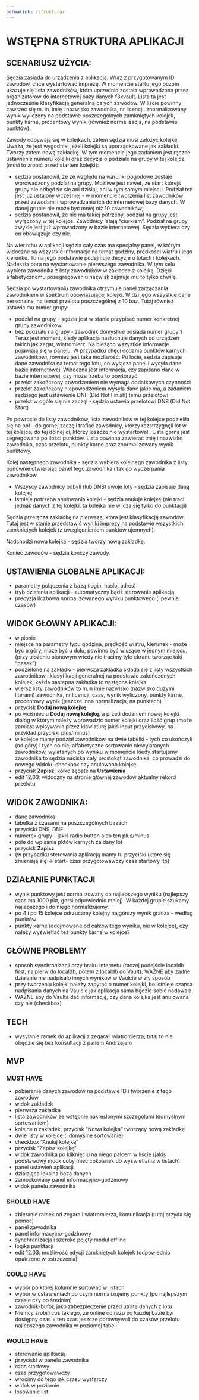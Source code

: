 ```yaml
---
permalink: /struktura/
---
```


# WSTĘPNA STRUKTURA APLIKACJI

## SCENARIUSZ UŻYCIA:
Sędzia zasiada do urządzenia z aplikacją. Wraz z przygotowanym ID zawodów, chce wystartować imprezę. W momencie startu jego oczom ukazuje się lista zawodników, która uprzednio została wprowadzona przez organizatorów do internetowej bazy danych f3xvault. Lista ta jest jednocześnie klasyfikacją generalną całych zawodów. W liście powinny zawrzeć się m. in. imię i nazwisko zawodnika, nr licencji, znormalizowany wynik wyliczony na podstawie poszczególnych zamkniętych kolejek, punkty karne, procentowy wynik (również normalizacja, na podstawie punktów).

Zawody odbywają się w kolejkach, zatem sędzia musi założyć kolejkę. Uważa, że jest wygodnie, jeżeli kolejki są uporządkowane jak zakładki. Tworzy zatem nową zakładkę. W tym momencie jego zadaniem jest ręczne ustawienie numeru kolejki oraz decyzja o podziale na grupy w tej kolejce (musi to zrobić przed startem kolejki):
  - sędzia postanowił, że ze względu na warunki pogodowe zostaje wprowadzony podział na grupy. Możliwe jest nawet, że start którejś grupy nie odbędzie się ani dzisiaj, ani w tym samym miejscu. Podział ten jest już ustalony wcześniej - w momencie tworzenia list zawodników przed zawodami i wprowadzaniu ich do internetowej bazy danych. W danej grupie nie może być mniej niż 10 zawodników;
  - sędzia postanowił, że nie ma takiej potrzeby, podział na grupy jest wyłączony w tej kolejce. Zawodnicy latają “ciurkiem”. 
Podział na grupy zwykle jest już wprowadzony w bazie internetowej. Sędzia wybiera czy on obowiązuje czy nie.

Na wierzchu w aplikacji sędzia cały czas ma specjalny panel, w którym widoczne są wszystkie informacje na temat godziny, prędkości wiatru i jego kierunku. To na jego podstawie podejmuje decyzje o lotach i kolejkach. Nadeszła pora na wystartowanie pierwszego zawodnika. W tym celu wybiera zawodnika z listy zawodników w zakładce z kolejką. Dzięki alfabetycznemu posegregowaniu nazwisk zajmuje mu to tylko chwilę.

Sędzia po wystartowaniu zawodnika otrzymuje panel zarządzania zawodnikiem w spektrum obowiązującej kolejki. Widzi jego wszystkie dane personalne, na temat przelotu poszczególnej z 10 baz. Tutaj również ustawia mu numer grupy:
- podział na grupy - sędzia jest w stanie przypisać numer konkretnej grupy zawodnikowi
- bez podziału na grupy - zawodnik domyślnie posiada numer grupy 1
Teraz jest moment, kiedy aplikacja nasłuchuje danych od urządzeń takich jak zegar, wiatromierz. Na bieżąco wszystkie informacje pojawiają się w panelu. W przypadku chęci dodania punktów karnych zawodnikowi, również jest taka możliwość. Po locie, sędzia zapisuje dane zawodnika na temat tego lotu, co wyłącza panel i wysyła dane bazie internetowej. Widoczna jest informacja, czy zapisano dane w bazie internetowej, czy może trzeba to powtórzyć.
- przelot zakończony powodzeniem nie wymaga dodatkowych czynności
- przelot zakończony niepowodzeniem wysyła dane jakie ma, a zadaniem sędziego jest ustawienie DNF (Did Not Finish) temu przelotowi
- przelot w ogóle się nie zaczął - sędzia ustawia przelotowi DNS (Did Not Start)

Po powrocie do listy zawodników, lista zawodników w tej kolejce podzieliła się na pół - do górnej zaczęli trafiać zawodnicy, którzy rozstrzygnęli lot w tej kolejce, do tej dolnej ci, którzy jeszcze nie wystartowali. Lista górna jest segregowana po ilości punktów. Lista powinna zawierać imię i nazwisko zawodnika, czas przelotu, punkty karne oraz znormalizowany wynik punktowy.

Kolej następnego zawodnika - sędzia wybiera kolejnego zawodnika z listy, ponownie otwierając panel tego zawodnika i tak do wyczerpania zawodników.
- Wszyscy zawodnicy odbyli (lub DNS) swoje loty - sędzia zapisuje daną kolejkę. 
- Istnieje potrzeba anulowania kolejki - sędzia anuluje kolejkę (nie traci jednak danych z tej kolejki, ta kolejka nie wlicza się tylko do punktacji)

Sędzia przełącza zakładkę na pierwszą, która jest klasyfikacją zawodów. Tutaj jest w stanie przedstawić wyniki imprezy na podstawie wszystkich zamkniętych kolejek (z 
uwzględnieniem punktów ujemnych).

Nadchodzi nowa kolejka - sędzia tworzy nową zakładkę.

Koniec zawodów - sędzia kończy zawody.

## USTAWIENIA GLOBALNE APLIKACJI:
- parametry połączenia z bazą (login, hasło, adres)
- tryb działania aplikacji - automatyczny bądź sterowanie aplikacją
- precyzja liczbowa normalizowanego wyniku punktowego (i pewnie czasów)

## WIDOK GŁOWNY APLIKACJI:
- w pionie
- miejsce na parametry typu godzina, prędkość wiatru, kierunek - może być u góry, moze być u dołu, powinno być wiszące w jednym miejscu, (przy ułożeniu pionowym wtedy nie tracimy tyle ekranu tworząc taki “pasek”)
- podzielone na zakładki - pierwsza zakładka składa się z listy wszystkich zawodników i klasyfikacji generalnej na podstawie zakończonych kolejek; każda następna zakładka to następna kolejka
- wiersz listy zawodników to m.in imie nazwisko (nazwisko dużymi literami) zawodnika, nr licencji, czas, wynik wyliczony, punkty karne, procentowy wynik (jeszcze inna normalizacja, na punktach)
- przycisk **Dodaj nową kolejkę**
- po wciśnieciu **Dodaj nową kolejkę**, a przed dodaniem nowej kolejki dialog w którym należy wprowadzić numer kolejki oraz ilość grup (może zamiast wpisywania przez klawiaturę jakiś input przyciskowy, na przykład przyciski plus/minus)
- w kolejce mamy podział zawodników na dwie tabelki - tych co ukończyli (od góry) i tych co nie; alfabetyczne sortowanie niewylatanych zawodników, wylatanych po wyniku
w momencie kiedy startujemy zawodnika to sędzia naciska cały prostokąt zawodnika, co prowadzi do nowego widoku 
checkbox czy anulowano kolejkę
- przycisk **Zapisz**; kółko zębate na **Ustawienia**
- edit 12.03: widoczny na stronie głównej zawodów aktualny rekord przelotu


## WIDOK ZAWODNIKA:
- dane zawodnika
- tabelka z czasami na poszczególnych bazach
- przyciski DNS, DNF
- numerek grupy - jakiś radio button albo ten plus/minus
- pole do wpisania pktów karnych za dany lot
- przycisk **Zapisz**
- (w przypadku sterowania aplikacją mamy tu przyciski (które się zmieniają się -> start- czas przygotowawczy czas startowy itp)

## DZIAŁANIE PUNKTACJI
- wynik punktowy jest normalizowany do najlepszego wyniku (najlepszy czas ma 1000 pkt, gorsi odpowiednio mniej). W każdej grupie szukamy najlepszego i do niego normalizujemy.
- po 4 i po 15 kolejce odrzucamy kolejny najgorszy wynik gracza - według punktów
- punkty karne (odejmowane od całkowitego wyniku, nie w kolejce), czy należy wyświetlać też punkty karne w kolejce?

## GŁÓWNE PROBLEMY
- sposób synchronizacji przy braku internetu (raczej podejście localdb first, najpierw do localdb, potem z localdb do Vault); WAŻNE aby żadne działanie nie nadpisało innych wyników w Vaulcie w zły sposób
- przy tworzeniu kolejki należy zapytać o numer kolejki, bo istnieje szansa nadpisania danych na Vaulcie jak aplikacja sama będzie sobie nadawała
- WAŻNE aby do Vaulta dać informację, czy dana kolejka jest anulowana czy nie (checkbox)


## TECH
- wysyłanie ramek do aplikacji z zegara i wiatromierza; tutaj to nie obędzie się bez konsultacji z panem Andrzejem 


## MVP
### MUST HAVE
- pobieranie danych zawodów na podstawie ID i tworzenie z tego zawodów
- widok zakładek
- pierwsza zakładka
- lista zawodników ze wstępnie nakreślonymi szczegółami (domyślnym sortowaniem)
- kolejne n zakładek, przycisk “Nowa kolejka” tworzący nową zakładkę
- dwie listy w kolejce (i domyślne sortowanie)
- checkbox “Anuluj kolejkę”
- przycisk “Zapisz kolejkę”
- widok zawodnika po kliknięciu na niego palcem w liście (jakiś podstawowy mock coby mieć cokolwiek do wyświetlania w listach)
- panel ustawień aplikacji
- działająca lokalna baza danych
- zamockowany panel informacyjno-godzinowy
- widok panelu zawodnika


### SHOULD HAVE
- zbieranie ramek od zegara i wiatromierza, komunikacja (tutaj przyda się pomoc)
- panel zawodnika
- panel informacyjno-godzinowy
- synchronizacja i szeroko pojęty moduł offline
- logika punktacji
- edit 12.03: możliwość edycji zamkniętych kolejek (odpowiednio opatrzone w ostrzeżenia)

### COULD HAVE
- wybór po której kolumnie sortować w listach
- wybór w ustawieniach po czym normalizujemy punkty (po najlepszym czasie czy po średnim)
- zawodnik-bufor, jako zabezpieczenie przed utratą danych z lotu
- Niemcy zrobili coś takiego, że online od razu po każdej bazie był dostępny czas + ten czas jeszcze porównywali do czasów przelotu najlepszego zawodnika w poziomej tabeli

### WOULD HAVE
- sterowanie aplikacją
- przyciski w panelu zawodnika
- czas startowy
- czas przygotowawczy
- wrócimy do tego jak czasu wystarczy
- widok w poziomie
- losowanie list
